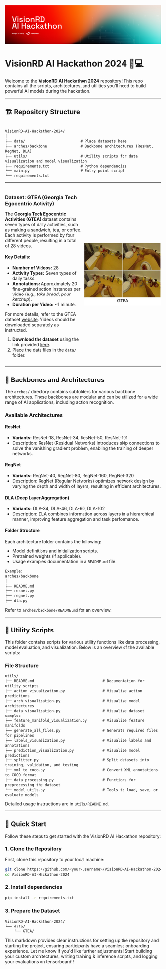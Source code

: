 ![alt text](assets/Banner.png)

# VisionRD AI Hackathon 2024 🧠💻

Welcome to the **VisionRD AI Hackathon 2024** repository! This repo contains all the scripts, architectures, and utilities you'll need to build powerful AI models during the hackathon.

---

## 🏗️ Repository Structure
```plaintext

VisionRD-AI-Hackathon-2024/
│
├── data/                         # Place datasets here
├── arches/backbone               # Backbone architectures (ResNet, RegNet, DLA)
├── utils/                        # Utility scripts for data visualization and model visualization
├── requirements.txt              # Python dependencies
└── main.py                       # Entry point script
└── requirements.txt                

```
---

<div style="display: flex; align-items: center;">

<div style="flex: 1; padding-right: 10px;">
  
### Dataset: GTEA (Georgia Tech Egocentric Activity)

The **Georgia Tech Egocentric Activities (GTEA)** dataset contains seven types of daily activities, such as making a sandwich, tea, or coffee. Each activity is performed by four different people, resulting in a total of 28 videos. 

#### Key Details:
- **Number of Videos:** 28
- **Activity Types:** Seven types of daily tasks.
- **Annotations:** Approximately 20 fine-grained action instances per video (e.g., *take bread*, *pour ketchup*).
- **Duration per Video:** ~1 minute.

For more details, refer to the GTEA dataset [website](https://sites.google.com/view/gtea/). Videos should be downloaded separately as instructed.

1. **Download the dataset** using the link provided [here](https://drive.google.com/drive/folders/1WLRThi__ScZdeQQfCOfNDL5xpvo-YUd4?usp=sharing).
2. Place the data files in the `data/` folder.

</div>

<div style="flex: 1;">
  <img src="assets/dataset.jpg" alt="Dataset Image" style="max-width: 100%; height: auto;">
</div>

</div>



---

## 📜 Backbones and Architectures

The `arches/` directory contains subfolders for various backbone architectures. These backbones are modular and can be utilized for a wide range of AI applications, including action recognition.

### Available Architectures
#### ResNet
- **Variants:** ResNet-18, ResNet-34, ResNet-50, ResNet-101
- Description: ResNet (Residual Networks) introduces skip connections to solve the vanishing gradient problem, enabling the training of deeper networks. 

#### RegNet
- **Variants:** RegNet-40, RegNet-80, RegNet-160, RegNet-320
- Description: RegNet (Regular Networks) optimizes network design by varying the depth and width of layers, resulting in efficient architectures.

#### DLA (Deep Layer Aggregation)
- **Variants:** DLA-34, DLA-46, DLA-60, DLA-102
- Description: DLA combines information across layers in a hierarchical manner, improving feature aggregation and task performance.


#### Folder Structure
Each architecture folder contains the following:
- Model definitions and initialization scripts.
- Pretrained weights (if applicable).
- Usage examples documentation in a `README.md` file.
```plaintext
Example:
arches/backbone
│
├── README.md
├── resnet.py
├── regnet.py
├── dla.py
```
Refer to `arches/backbone/README.md` for an overview.

---

## 🔧 Utility Scripts

This folder contains scripts for various utility functions like data processing, model evaluation, and visualization. Below is an overview of the available scripts:

### File Structure
```plaintext
utils/
├── README.md                               # Documentation for utility scripts
├── action_visualization.py                 # Visualize action predictions
├── arch_visualization.py                   # Visualize model architectures
├── data_visualization.py                   # Visualize dataset samples
├── feature_manifold_visualization.py       # Visualize feature manifolds
├── generate_all_files.py                   # Generate required files for pipelines
├── labels_visualization.py                 # Visualize labels and annotations
├── prediction_visualization.py             # Visualize model predictions
├── splitter.py                             # Split datasets into training, validation, and testing
├── xml_to_coco.py                          # Convert XML annotations to COCO format
├── data_processing.py                      # Functions for preprocessing the dataset
└── model_utils.py                          # Tools to load, save, or evaluate models
```

Detailed usage instructions are in `utils/README.md`.

---

## 🚀 Quick Start

Follow these steps to get started with the VisionRD AI Hackathon repository:

### 1. Clone the Repository
First, clone this repository to your local machine:
```bash
git clone https://github.com/<your-username>/VisionRD-AI-Hackathon-2024.git
cd VisionRD-AI-Hackathon-2024
```

### 2. Install dependencies
```bash
pip install -r requirements.txt
```

### 3. Prepare the Dataset
```plaintext
VisionRD-AI-Hackathon-2024/
└── data/
    └── GTEA/
```


This markdown provides clear instructions for setting up the repository and starting the project, ensuring participants have a seamless onboarding experience. Let me know if you'd like further adjustments! Start building your custom architectures, writing training & inference scripts, and logging your evaluations on tensorboard!!

